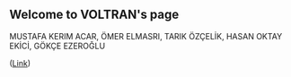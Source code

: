 ## Welcome to VOLTRAN's page

MUSTAFA KERIM ACAR,
ÖMER ELMASRI,
TARIK ÖZÇELİK,
HASAN OKTAY EKİCİ,
GÖKÇE EZEROĞLU

([Link](https://https://github.com/MEF-BDA503/gpj18-voltran/voltran.html)) 

